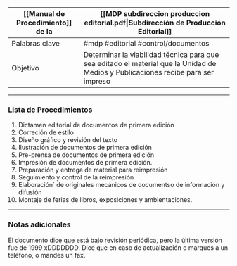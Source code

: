 
| [[Manual de Procedimiento]] de la | [[MDP subdireccion produccion editorial.pdf\|Subdirección de Producción Editorial]]|
|-----------------------------|-------------------------------------------|
| Palabras clave              | #mdp #editorial #control/documentos |
| Objetivo                    | Determinar la viabilidad técnica para que sea editado el material que la Unidad de Medios y Publicaciones recibe para ser impreso |

---

### Lista de Procedimientos
1. Dictamen editorial de documentos de primera edición
2. Correción de estilo
3. Diseño gráfico y revisión del texto
4. Ilustración de documentos de primera edición
5. Pre-prensa de documentos de primera edición
6. Impresión de documentos de primera edición.
7. Preparación y entrega de material para reimpresión
8. Seguimiento y control de la reimpresión
9. Elaboración´ de originales mecánicos de documentso de información y difusión
10. Montaje de ferias de libros, exposiciones y ambientaciones.

---

### Notas adicionales
El documento dice que está bajo revisión periódica, pero la última versión fue de 1999 xDDDDDDD. Dice que en caso de actualización o marques a un teléfono, o mandes un fax.